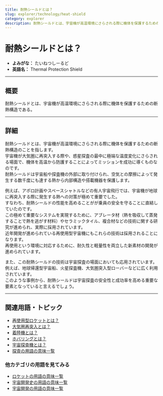 ```yaml
---
title: 耐熱シールドとは？  
slug: explorer/technology/heat-shield
category: explorer
description: 耐熱シールドとは、宇宙機が高温環境にさらされる際に機体を保護するための断熱構造である。
---
```


# 耐熱シールドとは？

- **よみがな：** たいねつしーるど  
- **英語名：** Thermal Protection Shield  

---

## 概要

耐熱シールドとは、宇宙機が高温環境にさらされる際に機体を保護するための断熱構造である。

---

## 詳細

耐熱シールドとは、宇宙機が高温環境にさらされる際に機体を保護するための断熱構造のことを指します。  
宇宙機が大気圏に再突入する際や、惑星探査の最中に極端な温度変化にさらされる場面で、機体を高温から防護することによってミッションを成功に導くものなのです。  
耐熱シールドは宇宙船や探査機の外部に取り付けられ、空気との摩擦によって発生する数千度にも達する熱から内部構造や搭載機器を保護します。

例えば、アポロ計画やスペースシャトルなどの有人宇宙飛行では、宇宙機が地球に再突入する際に発生する熱への対策が極めて重要でした。  
すなわち、耐熱シールドの性能を高めることがが乗員の安全を守ることに直結していたのです。  
この極めて重要なシステムを実現するために、アブレータ材（熱を吸収して蒸発することで熱を逃がす材料）やセラミックタイル、複合材などの技術に関する研究が進められ、実際に採用されています。  
近年開発が進められている再使用型宇宙機にもこれらの技術は採用されることになります。  
再使用という環境に対応するために、耐久性と軽量性を両立した新素材の開発が進められています。  

また、この耐熱シールドの技術は宇宙探査の場面においても応用されています。  
例えば、地球帰還型宇宙船、火星探査機、大気圏突入型ローバーなどに広く利用されています。  
このような事例から、耐熱シールドは宇宙探査の安全性と成功率を高める重要な要素となっていると言えるでしょう。  

---

## 関連用語・トピック

- [再使用型ロケットとは？](/docs/rocket/type/reusable-rocket)  
- [大気圏再突入とは？](/docs/explorer/technology/reentry)  
- [着陸機とは？](/docs/explorer/technology/lander)
- [ホバリングとは？](/docs/explorer/technology/hovering)
- [宇宙探査機とは？](/docs/explorer/space-probe)
- [探査の用語の意味一覧](/docs/category/explorer)

### 他カテゴリの用語を見てみる
- [ロケットの用語の意味一覧](/docs/category/rocket)
- [宇宙開発史の用語の意味一覧](/docs/category/history)
- [宇宙開発の用語の意味一覧](/docs/category/glossary)
